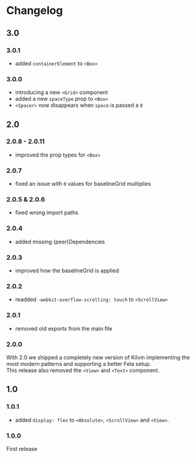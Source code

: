 # Changelog

## 3.0

### 3.0.1

- added `containerElement` to `<Box>`

### 3.0.0

- introducing a new `<Grid>` component
- added a new `spaceType` prop to `<Box>`
- `<Spacer>` now disappears when `space` is passed a `0`

## 2.0

### 2.0.8 - 2.0.11

- improved the prop types for `<Box>`

### 2.0.7

- fixed an issue with `0` values for baselineGrid multiplies

### 2.0.5 & 2.0.6

- fixed wrong import paths

### 2.0.4

- added missing (peer)Dependencies

### 2.0.3

- improved how the baselineGrid is applied

### 2.0.2

- readded `-webkit-overflow-scrolling: touch` to `<ScrollView>`

### 2.0.1

- removed old exports from the main file

### 2.0.0

With 2.0 we shipped a completely new version of Kilvin implementing the most modern patterns and supporting a better Fela setup.<br>
This release also removed the `<View>` and `<Text>` component.

## 1.0

### 1.0.1

- added `display: flex` to `<Absolute>`, `<ScrollView>` and `<View>`.

### 1.0.0

First release

